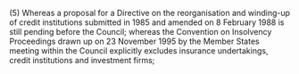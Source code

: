 (5) Whereas a proposal for a Directive on the reorganisation and winding-up of credit institutions submitted in 1985 and amended on 8 February 1988 is still pending before the Council; whereas the Convention on Insolvency Proceedings drawn up on 23 November 1995 by the Member States meeting within the Council explicitly excludes insurance undertakings, credit institutions and investment firms;